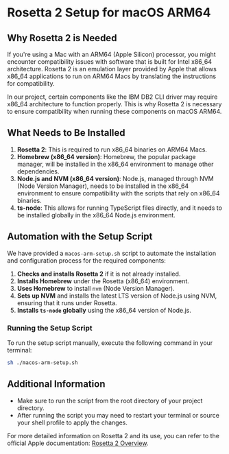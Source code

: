 # Rosetta 2 Setup for macOS ARM64

## Why Rosetta 2 is Needed

If you're using a Mac with an ARM64 (Apple Silicon) processor, you might encounter compatibility issues with software that is built for Intel x86_64 architecture. Rosetta 2 is an emulation layer provided by Apple that allows x86_64 applications to run on ARM64 Macs by translating the instructions for compatibility.

In our project, certain components like the IBM DB2 CLI driver may require x86_64 architecture to function properly. This is why Rosetta 2 is necessary to ensure compatibility when running these components on macOS ARM64.

## What Needs to Be Installed

1. **Rosetta 2**: This is required to run x86_64 binaries on ARM64 Macs.
2. **Homebrew (x86_64 version)**: Homebrew, the popular package manager, will be installed in the x86_64 environment to manage other dependencies.
3. **Node.js and NVM (x86_64 version)**: Node.js, managed through NVM (Node Version Manager), needs to be installed in the x86_64 environment to ensure compatibility with the scripts that rely on x86_64 binaries.
4. **ts-node**: This allows for running TypeScript files directly, and it needs to be installed globally in the x86_64 Node.js environment.

## Automation with the Setup Script

We have provided a `macos-arm-setup.sh` script to automate the installation and configuration process for the required components:

1. **Checks and installs Rosetta 2** if it is not already installed.
2. **Installs Homebrew** under the Rosetta (x86_64) environment.
3. **Uses Homebrew** to install `nvm` (Node Version Manager).
4. **Sets up NVM** and installs the latest LTS version of Node.js using NVM, ensuring that it runs under Rosetta.
5. **Installs `ts-node` globally** using the x86_64 version of Node.js.

### Running the Setup Script

To run the setup script manually, execute the following command in your terminal:

```bash
sh ./macos-arm-setup.sh
```

## Additional Information

- Make sure to run the script from the root directory of your project directory.
- After running the script you may need to restart your terminal or source your shell profile to apply the changes.

For more detailed information on Rosetta 2 and its use, you can refer to the official Apple documentation: [Rosetta 2 Overview](https://developer.apple.com/documentation/apple_silicon/about_the_rosetta_translation_environment).
